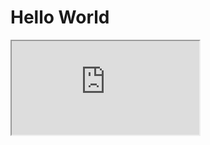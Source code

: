 


# Hello World
<iframe src="https://docs.google.com/document/d/e/2PACX-1vRfdDduyza7j4Pf67BAPGmL-NYOd4o8sGWFAaj92iz6jE0uq3xPyywIGfwiqxRHXRHJlu_V23HLtgTe/pub?embedded=true"></iframe>